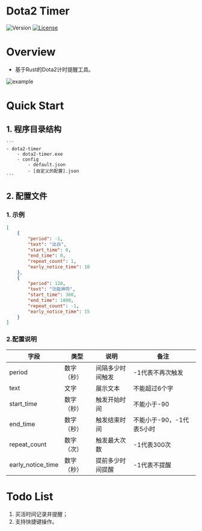 # Dota2 Timer

![Version](https://img.shields.io/badge/version-0.9.2-green.svg)
[![License](https://img.shields.io/badge/license-MIT-blue.svg)](http://opensource.org/licenses/MIT)

# Overview
- 基于Rust的Dota2计时提醒工具。

![example](example/example.png)

# Quick Start
## 1. 程序目录结构
    ```
    - dota2-timer
        - dota2-timer.exe
        - config
            - default.json
            - [自定义的配置].json
    ```
## 2. 配置文件

### 1. 示例
```json
[
    {
        "period": -1,
        "text": "出兵",
        "start_time": 0,
        "end_time": 0,
        "repeat_count": 1,
        "early_notice_time": 10
    },
    {
        "period": 120,
        "text": "功能神符",
        "start_time": 360,
        "end_time": 1800,
        "repeat_count": -1,
        "early_notice_time": 15
    }
]
```

### 2.配置说明
| 字段 | 类型 | 说明 | 备注 |
|-----|-----|-----|-----|
| period | 数字（秒） | 间隔多少时间触发 | -1代表不再次触发 |
| text | 文字 | 展示文本 | 不能超过6个字 |
| start_time | 数字（秒） | 触发开始时间 | 不能小于-90 |
| end_time | 数字（秒） | 触发结束时间 | 不能小于-90，-1代表5小时 |
| repeat_count | 数字（次） | 触发最大次数 | -1代表300次 |
| early_notice_time | 数字（秒） | 提前多少时间提醒 | -1代表不提醒 |

# Todo List

1. 买活时间记录并提醒；
2. 支持快捷键操作。
